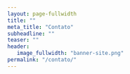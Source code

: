 ```yaml
---
layout: page-fullwidth
title: ""
meta_title: "Contato"
subheadline: ""
teaser: ""
header:
   image_fullwidth: "banner-site.png"
permalink: "/contato/"
---
```


